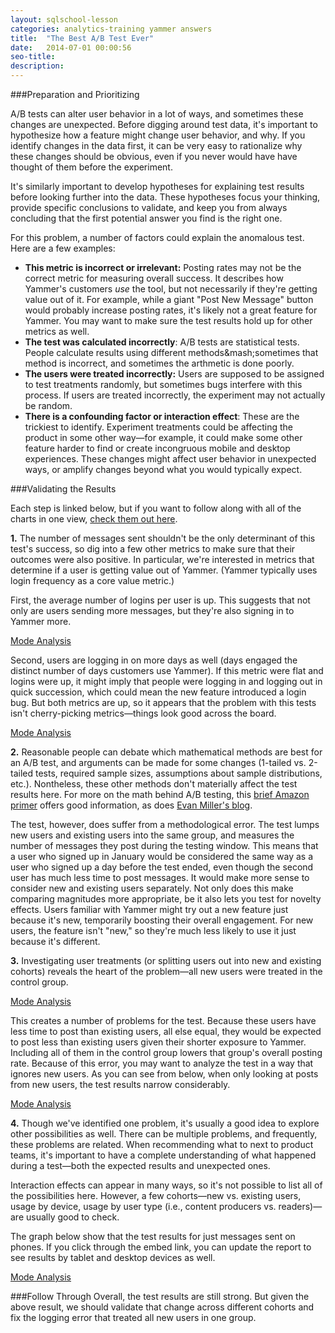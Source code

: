 ```yaml
---
layout: sqlschool-lesson
categories: analytics-training yammer answers
title:  "The Best A/B Test Ever"
date:   2014-07-01 00:00:56
seo-title: 
description: 
---
```


###Preparation and Prioritizing

A/B tests can alter user behavior in a lot of ways, and sometimes these changes are unexpected. Before digging around test data, it's important to hypothesize how a feature might change user behavior, and why. If you identify changes in the data first, it can be very easy to rationalize why these changes should be obvious, even if you never would have have thought of them before the experiment.

It's similarly important to develop hypotheses for explaining test results before looking further into the data. These hypotheses focus your thinking, provide specific conclusions to validate, and keep you from always concluding that the first potential answer you find is the right one.

For this problem, a number of factors could explain the anomalous test. Here are a few examples:

* **This metric is incorrect or irrelevant:** Posting rates may not be the correct metric for measuring overall success. It describes how Yammer's customers *use* the tool, but not necessarily if they're getting value out of it. For example, while a giant "Post New Message" button would probably increase posting rates, it's likely not a great feature for Yammer. You may want to make sure the test results hold up for other metrics as well.
* **The test was calculated incorrectly**: A/B tests are statistical tests. People calculate results using different methods&mash;sometimes that method is incorrect, and sometimes the arthmetic is done poorly. 
* **The users were treated incorrectly:** Users are supposed to be assigned to test treatments randomly, but sometimes bugs interfere with this process. If users are treated incorrectly, the experiment may not actually be random.
* **There is a confounding factor or interaction effect**: These are the trickiest to identify. Experiment treatments could be affecting the product in some other way&mdash;for example, it could make some other feature harder to find or create incongruous mobile and desktop experiences. These changes might affect user behavior in unexpected ways, or amplify changes beyond what you would typically expect.

<div id="solution"></div>
###Validating the Results

Each step is linked below, but if you want to follow along with all of the charts in one view, [check them out here](https://modeanalytics.com/modeanalytics/lists/665647b40bb0/runs/307f7300be05).

**1.** The number of messages sent shouldn't be the only determinant of this test's success, so dig into a few other metrics to make sure that their outcomes were also positive. In particular, we're interested in metrics that determine if a user is getting value out of Yammer. (Yammer typically uses login frequency as a core value metric.)

First, the average number of logins per user is up. This suggests that not only are users sending more messages, but they're also signing in to Yammer more.

<a href="https://modeanalytics.com/benn/reports/ff3bdfe7f1ef/runs/e3dcd3a14b75/embed" class="mode-embed">Mode Analysis</a><script src="https://modeanalytics.com/embed/embed.js"></script>

Second, users are logging in on more days as well (days engaged the distinct number of days customers use Yammer). If this metric were flat and logins were up, it might imply that people were logging in and logging out in quick succession, which could mean the new feature introduced a login bug. But both metrics are up, so it appears that the problem with this tests isn't cherry-picking metrics&mdash;things look good across the board.

<a href="https://modeanalytics.com/benn/reports/9a0426b46f22/runs/efebd36c1884/embed" class="mode-embed">Mode Analysis</a><script src="https://modeanalytics.com/embed/embed.js"></script>

**2.** Reasonable people can debate which mathematical methods are best for an A/B test, and arguments can be made for some changes (1-tailed vs. 2-tailed tests, required sample sizes, assumptions about sample distributions, etc.). Nontheless, these other methods don't materially affect the test results here. For more on the math behind A/B testing, this [brief Amazon primer](https://developer.amazon.com/sdk/ab-testing/reference/ab-math.html) offers good information, as does [Evan Miller's blog](http://www.evanmiller.org/index.html).

The test, however, does suffer from a methodological error. The test lumps new users and existing users into the same group, and measures the number of messages they post during the testing window. This means that a user who signed up in January would be considered the same way as a user who signed up a day before the test ended, even though the second user has much less time to post messages. It would make more sense to consider new and existing users separately. Not only does this make comparing magnitudes more appropriate, be it also lets you test for novelty effects. Users familiar with Yammer might try out a new feature just because it's new, temporarily boosting their overall engagement. For new users, the feature isn't "new," so they're much less likely to use it just because it's different.

**3.** Investigating user treatments (or splitting users out into new and existing cohorts) reveals the heart of the problem&mdash;all new users were treated in the control group.

<a href="https://modeanalytics.com/benn/reports/4a83b254000f/runs/637790980c2e/embed" class="mode-embed">Mode Analysis</a><script src="https://modeanalytics.com/embed/embed.js"></script>

This creates a number of problems for the test. Because these users have less time to post than existing users, all else equal, they would be expected to post less than existing users given their shorter exposure to Yammer. Including all of them in the control group lowers that group's overall posting rate. Because of this error, you may want to analyze the test in a way that ignores new users. As you can see from below, when only looking at posts from new users, the test results narrow considerably.

<a href="https://modeanalytics.com/benn/reports/50e7b028a56b/runs/5a37269eefd0/embed" class="mode-embed">Mode Analysis</a><script src="https://modeanalytics.com/embed/embed.js"></script>

**4.** Though we've identified one problem, it's usually a good idea to explore other possibilities as well. There can be multiple problems, and frequently, these problems are related. When recommending what to next to product teams, it's important to have a complete understanding of what happened during a test&mdash;both the expected results and unexpected ones.

Interaction effects can appear in many ways, so it's not possible to list all of the possibilities here. However, a few cohorts&mdash;new vs. existing users, usage by device, usage by user type (i.e., content producers vs. readers)&mdash;are usually good to check. 

The graph below show that the test results for just messages sent on phones. If you click through the embed link, you can update the report to see results by tablet and desktop devices as well.

<a href="https://modeanalytics.com/modeanalytics/reports/a27b4b41da8b/runs/43337ed65dca/embed" class="mode-embed">Mode Analysis</a><script src="https://modeanalytics.com/embed/embed.js"></script>

###Follow Through
Overall, the test results are still strong. But given the above result, we should validate that change across different cohorts and fix the logging error that treated all new users in one group.
